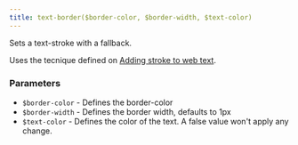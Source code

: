 ```yaml
---
title: text-border($border-color, $border-width, $text-color)
---
```


Sets a text-stroke with a fallback.

Uses the tecnique defined on [Adding stroke to web text](https://css-tricks.com/adding-stroke-to-web-text/).

### Parameters

- `$border-color` - Defines the border-color
- `$border-width` - Defines the border width, defaults to 1px
- `$text-color` - Defines the color of the text. A false value won't apply any change.